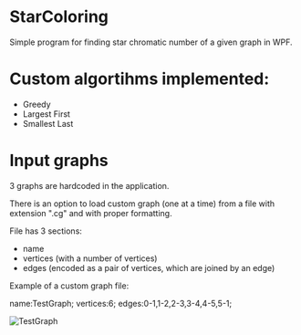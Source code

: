 # StarColoring

Simple program for finding star chromatic number of a given graph in WPF.

# Custom algortihms implemented:
- Greedy
- Largest First
- Smallest Last

# Input graphs
3 graphs are hardcoded in the application.

There is an option to load custom graph (one at a time) from a file with extension ".cg" and with proper formatting.

File has 3 sections:
- name
- vertices (with a number of vertices)
- edges (encoded as a pair of vertices, which are joined by an edge)

Example of a custom graph file:

name:TestGraph;
vertices:6;
edges:0-1,1-2,2-3,3-4,4-5,5-1;

![TestGraph](https://user-images.githubusercontent.com/38260620/120112714-3a668b80-c177-11eb-9f45-97544654b22d.png)

